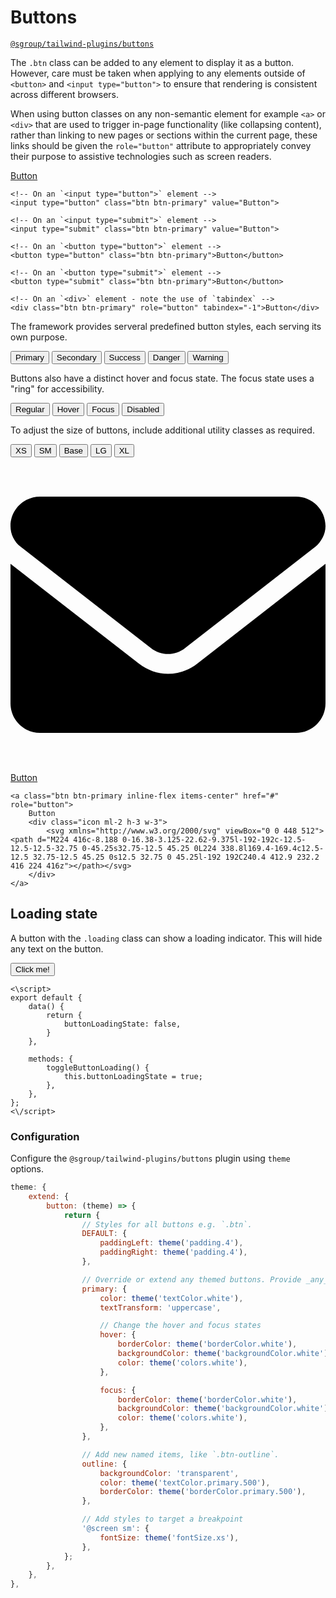 # Buttons
[`@sgroup/tailwind-plugins/buttons`](https://github.com/sgroupdesign/sui/blob/main/packages/tailwind-plugins/src/buttons)

The `.btn` class can be added to any element to display it as a button. However, care must be taken when applying to any elements outside of `<button>` and `<input type="button">` to ensure that rendering is consistent across different browsers.

When using button classes on any non-semantic element for example `<a>` or `<div>` that are used to trigger in-page functionality (like collapsing content), rather than linking to new pages or sections within the current page, these links should be given the `role="button"` attribute to appropriately convey their purpose to assistive technologies such as screen readers.

<code-preview body-id="buttons-example" heading="Buttons">
    <!-- On an `<a>` element -->
    <a class="btn btn-primary" href="#" role="button">Button</a>

    <!-- On an `<input type="button">` element -->
    <input type="button" class="btn btn-primary" value="Button">

    <!-- On an `<input type="submit">` element -->
    <input type="submit" class="btn btn-primary" value="Button">

    <!-- On an `<button type="button">` element -->
    <button type="button" class="btn btn-primary">Button</button>

    <!-- On an `<button type="submit">` element -->
    <button type="submit" class="btn btn-primary">Button</button>

    <!-- On an `<div>` element - note the use of `tabindex` -->
    <div class="btn btn-primary" role="button" tabindex="-1">Button</div>
</code-preview>

The framework provides serveral predefined button styles, each serving its own purpose.

<code-preview body-id="buttons-example" heading="Theme">
    <button class="btn btn-primary">Primary</button>
    <button class="btn btn-secondary">Secondary</button>
    <button class="btn btn-green">Success</button>
    <button class="btn btn-red">Danger</button>
    <button class="btn btn-orange">Warning</button>
</code-preview>

Buttons also have a distinct hover and focus state. The focus state uses a "ring" for accessibility.

<code-preview body-id="buttons-example" heading="States">
    <button class="btn btn-primary">Regular</button>
    <button class="btn btn-primary btn-hover">Hover</button>
    <button class="btn btn-primary btn-focus">Focus</button>
    <button class="btn btn-primary disabled">Disabled</button>
</code-preview>

To adjust the size of buttons, include additional utility classes as required.

<code-preview body-id="buttons-example" heading="Sizes">
    <button class="btn btn-primary px-2.5 py-1.5 text-xs">XS</button>
    <button class="btn btn-primary px-3 py-2 text-sm leading-4">SM</button>
    <button class="btn btn-primary px-4 py-2 text-sm">Base</button>
    <button class="btn btn-primary px-4 py-2 text-base">LG</button>
    <button class="btn btn-primary px-6 py-3 text-base">XL</button>
</code-preview>

<code-preview body-id="buttons-example" heading="With icons">
    <a class="btn btn-primary inline-flex items-center" href="#" role="button">
        <div class="icon mr-2 h-4 w-4">
            <svg xmlns="http://www.w3.org/2000/svg" viewBox="0 0 512 512"><path d="M256 352c-16.53 0-33.06-5.422-47.16-16.41L0 173.2V400C0 426.5 21.49 448 48 448h416c26.51 0 48-21.49 48-48V173.2l-208.8 162.5C289.1 346.6 272.5 352 256 352zM16.29 145.3l212.2 165.1c16.19 12.6 38.87 12.6 55.06 0l212.2-165.1C505.1 137.3 512 125 512 112C512 85.49 490.5 64 464 64h-416C21.49 64 0 85.49 0 112C0 125 6.01 137.3 16.29 145.3z"></path></svg>
        </div>
        Button
    </a>

    <a class="btn btn-primary inline-flex items-center" href="#" role="button">
        Button
        <div class="icon ml-2 h-3 w-3">
            <svg xmlns="http://www.w3.org/2000/svg" viewBox="0 0 448 512"><path d="M224 416c-8.188 0-16.38-3.125-22.62-9.375l-192-192c-12.5-12.5-12.5-32.75 0-45.25s32.75-12.5 45.25 0L224 338.8l169.4-169.4c12.5-12.5 32.75-12.5 45.25 0s12.5 32.75 0 45.25l-192 192C240.4 412.9 232.2 416 224 416z"></path></svg>
        </div>
    </a>
</code-preview>

## Loading state
A button with the `.loading` class can show a loading indicator. This will hide any text on the button.

<code-preview body-id="buttons-example-loading" heading="Loading">
    <button class="btn btn-primary" :class="{ 'loading': buttonLoadingState }" @click.prevent="toggleButtonLoading">Click me!</button>

    <\script>
    export default {
        data() {
            return {
                buttonLoadingState: false,
            }
        },

        methods: {
            toggleButtonLoading() {
                this.buttonLoadingState = true;
            },
        },
    };
    <\/script>
</code-preview>

### Configuration
Configure the `@sgroup/tailwind-plugins/buttons` plugin using `theme` options.

```js
theme: {
    extend: {
        button: (theme) => {
            return {
                // Styles for all buttons e.g. `.btn`.
                DEFAULT: {
                    paddingLeft: theme('padding.4'),
                    paddingRight: theme('padding.4'),
                },

                // Override or extend any themed buttons. Provide _any_ CSS property.
                primary: {
                    color: theme('textColor.white'),
                    textTransform: 'uppercase',

                    // Change the hover and focus states
                    hover: {
                        borderColor: theme('borderColor.white'),
                        backgroundColor: theme('backgroundColor.white'),
                        color: theme('colors.white'),
                    },

                    focus: {
                        borderColor: theme('borderColor.white'),
                        backgroundColor: theme('backgroundColor.white'),
                        color: theme('colors.white'),
                    },
                },

                // Add new named items, like `.btn-outline`.
                outline: {
                    backgroundColor: 'transparent',
                    color: theme('textColor.primary.500'),
                    borderColor: theme('borderColor.primary.500'),
                },

                // Add styles to target a breakpoint
                '@screen sm': {
                    fontSize: theme('fontSize.xs'),
                },
            };
        },
    },
},
```
